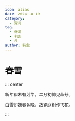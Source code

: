 ```yaml
---
icon: alias
date: 2024-10-19
category:
  - 诗词
tag:
  - 诗词
  - 李唐
  - 巧
author: 韩愈
---
```


# 春雪

<!-- more -->

::: center

新年都未有芳华，二月初惊见草芽。

白雪却嫌春色晚，故穿庭树作飞花。

:::


